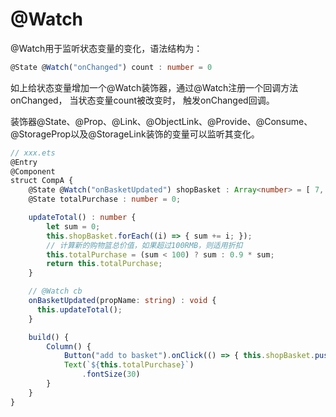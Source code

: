 # @Watch

@Watch用于监听状态变量的变化，语法结构为：


```ts
@State @Watch("onChanged") count : number = 0
```


如上给状态变量增加一个@Watch装饰器，通过@Watch注册一个回调方法onChanged， 当状态变量count被改变时， 触发onChanged回调。


装饰器@State、@Prop、@Link、@ObjectLink、@Provide、@Consume、@StorageProp以及@StorageLink装饰的变量可以监听其变化。


```ts
// xxx.ets
@Entry
@Component
struct CompA {
    @State @Watch("onBasketUpdated") shopBasket : Array<number> = [ 7, 12, 47, 3 ];
    @State totalPurchase : number = 0;

    updateTotal() : number {
        let sum = 0;
        this.shopBasket.forEach((i) => { sum += i; });
        // 计算新的购物篮总价值，如果超过100RMB，则适用折扣
        this.totalPurchase = (sum < 100) ? sum : 0.9 * sum;
        return this.totalPurchase;
    }

    // @Watch cb
    onBasketUpdated(propName: string) : void {
      this.updateTotal();
    }

    build() {
        Column() {
            Button("add to basket").onClick(() => { this.shopBasket.push(Math.round(100 * Math.random())) })
            Text(`${this.totalPurchase}`)
                .fontSize(30)
        }
    }
}
```
